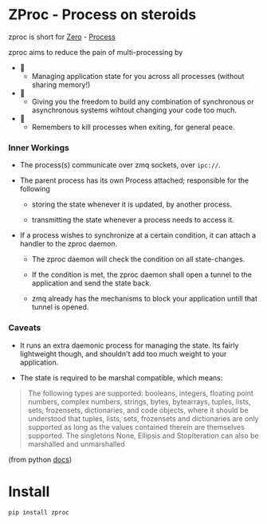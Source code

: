 # ZProc - Process on steroids
zproc is short for [Zero](http://zguide.zeromq.org/page:all#The-Zen-of-Zero) - [Process](https://docs.python.org/3.6/library/multiprocessing.html#multiprocessing.Process)

zproc aims to reduce the pain of multi-processing by

- 🌠
    - Managing application state for you across all processes (without sharing memory!)
- 🌠
    - Giving you the freedom to build any combination of synchronous or asynchronous systems wihtout changing your code too much.
- 🌠
    - Remembers to kill processes when exiting, for general peace.


### Inner Workings

- The process(s) communicate over zmq sockets, over `ipc://`.

- The parent process has its own Process attached; responsible for the following

    - storing the state whenever it is updated, by another process.

    - transmitting the state whenever a process needs to access it.

- If a process wishes to synchronize at a certain condition, it can attach a handler to the zproc daemon.

    - The zproc daemon will check the condition on all state-changes.

    - If the condition is met, the zproc daemon shall open a tunnel to the application and send the state back.

    - zmq already has the mechanisms to block your application untill that tunnel is opened.

### Caveats

- It runs an extra daemonic process for managing the state. Its fairly lightweight though, and shouldn't add too much weight to your application.

- The state is required to be marshal compatible, which means:

> The following types are supported: booleans, integers, floating point numbers, complex numbers, strings, bytes, bytearrays, tuples, lists, sets, frozensets, dictionaries, and code objects, where it should be understood that tuples, lists, sets, frozensets and dictionaries are only supported as long as the values contained therein are themselves supported. The singletons None, Ellipsis and StopIteration can also be marshalled and unmarshalled

(from python [docs](https://docs.python.org/3/library/marshal.html))


# Install
`pip install zproc`


<!-- # Short Introduction -->

<!-- Context -->

<!-- zproc provides you with a state object (ZeroState), which gives you a dict-like interface to the state. -->

<!-- from -->


<!-- #### Set state from the current process, and see the state change in a completely separate process, in real-time -->
<!-- ``` -->
<!-- from zproc import ZeroProcess -->
<!-- from time import sleep -->


<!-- def other_process(zstate, props): -->
<!-- print('got props:', props) -->
<!-- print('other process:', zstate.get_state_when_change()) -->


<!-- zproc, zstate = ZeroProcess(other_process).start() -->

<!-- zstate.set_state({'foo': 'bar'}, foobar='abcd') -->
<!-- print('this process:', zstate.get_state()) -->

<!-- print('is alive:', zproc.is_alive) -->
<!-- print('pid:', zproc.pid) -->

<!-- sleep(1) -->

<!-- print('is alive:', zproc.is_alive) -->
<!-- ``` -->

<!-- ###### output -->

<!-- ``` -->
<!-- this process: {'foobar': 'abcd', 'foo': 'bar'} -->
<!-- is alive: True -->
<!-- pid: 4827 -->
<!-- got props: None -->
<!-- other process: {'foobar': 'abcd', 'foo': 'bar'} -->
<!-- is alive: False -->
<!-- ``` -->



<!-- #### same example, but done asynchronously -->

<!-- ``` -->
<!-- from zproc import ZeroProcess -->
<!-- from time import sleep -->


<!-- def other_process(zstate, props): -->
<!-- print('got props:', props) -->
<!-- print('other process: sleeping for 5 sec') -->
<!-- sleep(5) -->
<!-- print('other process:', zstate.get_state()) -->


<!-- zproc, zstate = ZeroProcess(other_process).start() -->

<!-- zstate.set_state({'foo': 'bar'}, foobar='abcd') -->
<!-- print('this process:', zstate.get_state()) -->
<!-- print('this process: sleeping for 10 sec') -->

<!-- sleep(10) -->

<!-- print('this process: exit') -->
<!-- ``` -->

<!-- ###### output -->

<!-- ``` -->
<!-- got props: None -->
<!-- other process: sleeping for 5 sec -->
<!-- this process: {'foobar': 'abcd', 'foo': 'bar'} -->
<!-- this process: sleeping for 10 sec -->
<!-- other process: {'foobar': 'abcd', 'foo': 'bar'} -->
<!-- this process: exit -->
<!-- ``` -->